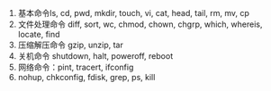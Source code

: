 1. 基本命令ls, cd, pwd, mkdir, touch, vi, cat, head, tail, rm, mv, cp
2. 文件处理命令 diff, sort, wc, chmod, chown, chgrp, which, whereis, locate, find
3. 压缩解压命令 gzip, unzip, tar
4. 关机命令 shutdown, halt, poweroff, reboot
5. 网络命令：pint, tracert, ifconfig
6. nohup, chkconfig, fdisk, grep, ps, kill

